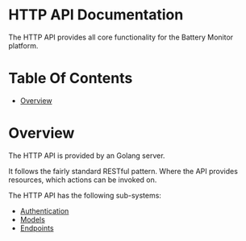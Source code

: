 # HTTP API Documentation
The HTTP API provides all core functionality for the Battery Monitor platform.  

# Table Of Contents
- [Overview](#overview)

# Overview
The HTTP API is provided by an Golang server.  

It follows the fairly standard RESTful pattern. Where the API provides 
resources, which actions can be invoked on.  

The HTTP API has the following sub-systems:

- [Authentication](/server/docs/Authentication.md)
- [Models](/server/docs/Models.md)
- [Endpoints](/server/docs/Endpoints.md)
